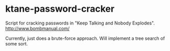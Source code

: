 # ktane-password-cracker

Script for cracking passwords in "Keep Talking and Nobody Explodes". http://www.bombmanual.com/

Currently, just does a brute-force approach. Will implement a tree search of some sort.
